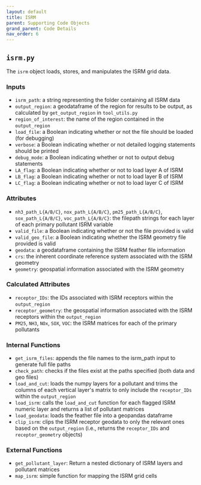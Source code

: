 ```yaml
---
layout: default
title: ISRM
parent: Supporting Code Objects
grand_parent: Code Details
nav_order: 6
---
```


## `isrm.py` 
The `isrm` object loads, stores, and manipulates the ISRM grid data. 

### Inputs
* `isrm_path`: a string representing the folder containing all ISRM data
* `output_region`: a geodataframe of the region for results to be output, as calculated by `get_output_region` in `tool_utils.py`
* `region_of_interest`: the name of the region contained in the `output_region`
* `load_file`: a Boolean indicating whether or not the file should be loaded (for debugging)
* `verbose`: a Boolean indicating whether or not detailed logging statements should be printed
* `debug_mode`: a Boolean indicating whether or not to output debug statements
* `LA_flag`: a Boolean indicating whether or not to load layer A of ISRM
* `LB_flag`: a Boolean indicating whether or not to load layer B of ISRM
* `LC_flag`: a Boolean indicating whether or not to load layer C of ISRM

### Attributes
* `nh3_path_L{A/B/C}`, `nox_path_L{A/B/C}`, `pm25_path_L{A/B/C}`, `sox_path_L{A/B/C}`, `voc_path_L{A/B/C}`: the filepath strings for each layer of each primary pollutant ISRM variable
* `valid_file`: a Boolean indicating whether or not the file provided is valid
* `valid_geo_file`: a Boolean indicating whether the ISRM geometry file provided is valid
* `geodata`: a geodataframe containing the ISRM feather file information
* `crs`: the inherent coordinate reference system associated with the ISRM geometry
* `geometry`: geospatial information associated with the ISRM geometry

### Calculated Attributes
* `receptor_IDs`: the IDs associated with ISRM receptors within the `output_region`
* `receptor_geometry`: the geospatial information associated with the ISRM receptors within the `output_region`
* `PM25`, `NH3`, `NOx`, `SOX`, `VOC`: the ISRM matrices for each of the primary pollutants

### Internal Functions
* `get_isrm_files`: appends the file names to the isrm_path input to generate full file paths
* `check_path`: checks if the files exist at the paths specified (both data and geo files)
* `load_and_cut`: loads the numpy layers for a pollutant and trims the columns of each vertical layer's matrix to only include the `receptor_IDs` within the `output_region`
* `load_isrm`: calls the `load_and_cut` function for each flagged ISRM numeric layer and returns a list of pollutant matrices
* `load_geodata`: loads the feather file into a geopandas dataframe
* `clip_isrm`: clips the ISRM receptor geodata to only the relevant ones based on the `output_region` (i.e., returns the `receptor_IDs` and `receptor_geometry` objects)

### External Functions
* `get_pollutant_layer`: Return a nested dictionary of ISRM layers and pollutant matrices
* `map_isrm`: simple function for mapping the ISRM grid cells
